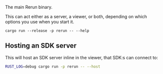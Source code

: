 The main Rerun binary.

This can act either as a server, a viewer, or both, depending on which options you use when you start it.

`cargo run --release -p rerun -- --help`

## Hosting an SDK server
This will host an SDK server inline in the viewer, that SDK:s can connect to:

```sh
RUST_LOG=debug cargo run -p rerun -- --host
```
